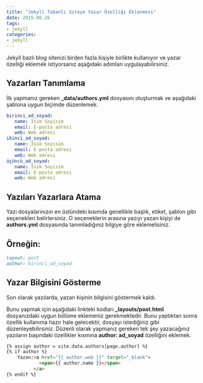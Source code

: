 ```yaml
---
title: "Jekyll Tabanlı Siteye Yazar Özelliği Eklenmesi"
date: 2015.06.26
tags:
- jekyll
categories:
- jekyll
---
```


Jekyll bazlı blog sitenizi birden fazla kişiyle birlikte kullanıyor ve yazar özelliği eklemek istiyorsanız aşağıdaki adımları uygulayabilirsiniz.

Yazarları Tanımlama
-------------------
İlk yapmanız gereken **_data/authors.yml** dosyasını oluşturmak ve aşağıdaki şablona uygun biçimde düzenlemek.  

``` yml _data/authors.yml
birinci_ad_soyad:  
   name: İsim Soyisim  
   email: E-posta adresi  
   web: Web adresi  
ikinci_ad_soyad:  
   name: İsim Soyisim  
   email: E-posta adresi  
   web: Web adresi  
üçüncü_ad_soyad:  
   name: İsim Soyisim  
   email: E-posta adresi  
   web: Web adresi  
```

Yazıları Yazarlara Atama
------------------------
Yazı dosyalarınızın en üstündeki kısımda genellikle başlık, etiket, şablon gibi seçenekleri belirlersiniz. O seçeneklerin arasına yazıyı yazan kişiyi de **authors.yml** dosyasında tanımladığınız bilgiye göre eklemelisiniz.  

Örneğin:
--------
``` markdown
layout: post  
author: birinci_ad_soyad  
```

Yazar Bilgisini Gösterme
------------------------
Son olarak yazılarda, yazan kişinin bilgisini göstermek kaldı.

Bunu yapmak için aşağıdaki linkteki kodları **_layouts/post.html** dosyanızdaki uygun bölüme eklemeniz gerekmektedir. Bunu yaptıktan sonra özellik kullanıma hazır hale gelecektir, dosyayı istediğiniz gibi düzenleyebilirsiniz. Düzenli olarak yapmanız gereken tek şey yazacağınız yazıların başındaki özellikler kısmına **author: ad_soyad** özelliğini eklemek.  

``` html _layouts/post.html
{% assign author = site.data.authors[page.author] %}		
{% if author %}
    Yazan:<a href="{{ author.web }}" target="_blank">
            <span>{{ author.name }}</span>
          </a>
{% endif %}
```